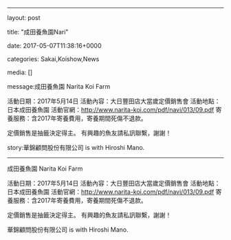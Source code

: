 
--- 

layout: post 

title:  "成田養魚園Nari" 

date:   2017-05-07T11:38:16+0000 

categories: Sakai,Koishow,News 

media: [] 

message:成田養魚園
Narita Koi Farm

活動日期：2017年5月14日
活動內容：大日豐田店大當歲定價銷售會
活動地點：日本成田養魚園
活動官網：http://www.narita-koi.com/pdf/navi/013/09.pdf
寄養服務：含2017年寄養費用，寄養期間死傷不退款。

定價銷售是抽籤決定得主。
有興趣的魚友請私訊聯繫，謝謝！
story:華錦顧問股份有限公司 is with Hiroshi Mano.

--- 

成田養魚園
Narita Koi Farm

活動日期：2017年5月14日
活動內容：大日豐田店大當歲定價銷售會
活動地點：日本成田養魚園
活動官網：http://www.narita-koi.com/pdf/navi/013/09.pdf
寄養服務：含2017年寄養費用，寄養期間死傷不退款。

定價銷售是抽籤決定得主。
有興趣的魚友請私訊聯繫，謝謝！
 
 
華錦顧問股份有限公司 is with Hiroshi Mano.


 




